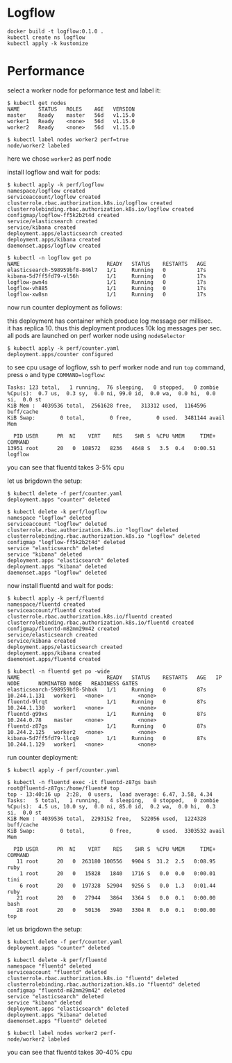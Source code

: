 # Logflow

```shell
docker build -t logflow:0.1.0 .
kubectl create ns logflow
kubectl apply -k kustomize
```

# Performance

select a worker node for peformance test and label it:

```shell
$ kubectl get nodes
NAME      STATUS   ROLES    AGE   VERSION
master    Ready    master   56d   v1.15.0
worker1   Ready    <none>   56d   v1.15.0
worker2   Ready    <none>   56d   v1.15.0

$ kubectl label nodes worker2 perf=true
node/worker2 labeled
```
here we chose `worker2` as perf node

install logflow and wait for pods:
```shell
$ kubectl apply -k perf/logflow
namespace/logflow created
serviceaccount/logflow created
clusterrole.rbac.authorization.k8s.io/logflow created
clusterrolebinding.rbac.authorization.k8s.io/logflow created
configmap/logflow-ff5k2b2t4d created
service/elasticsearch created
service/kibana created
deployment.apps/elasticsearch created
deployment.apps/kibana created
daemonset.apps/logflow created

$ kubectl -n logflow get po
NAME                            READY   STATUS    RESTARTS   AGE
elasticsearch-598959bf8-846l7   1/1     Running   0          17s
kibana-5d7ff5fd79-vl56h         1/1     Running   0          17s
logflow-pwn4s                   1/1     Running   0          17s
logflow-vh885                   1/1     Running   0          17s
logflow-xw8sn                   1/1     Running   0          17s
```

now run counter deployment as follows:

this deployment has container which produce log message per millisec.  
it has replica 10. thus this deployment produces 10k log messages per sec.  
all pods are launched on perf worker node using `nodeSelector`

```shell
$ kubectl apply -k perf/counter.yaml
deployment.apps/counter configured
```

to see cpu usage of logflow, ssh to perf worker node and run `top` command, press `o` and type `COMMAND=logflow`:  

```shell
Tasks: 123 total,   1 running,  76 sleeping,   0 stopped,   0 zombie
%Cpu(s):  0.7 us,  0.3 sy,  0.0 ni, 99.0 id,  0.0 wa,  0.0 hi,  0.0 si,  0.0 st
KiB Mem :  4039536 total,  2561628 free,   313312 used,  1164596 buff/cache
KiB Swap:        0 total,        0 free,        0 used.  3481144 avail Mem

  PID USER      PR  NI    VIRT    RES    SHR S  %CPU %MEM     TIME+ COMMAND
13951 root      20   0  108572   8236   4648 S   3.5  0.4   0:00.51 logflow
```

you can see that fluentd takes 3-5% cpu

let us brigdown the setup:

```shell
$ kubectl delete -f perf/counter.yaml
deployment.apps "counter" deleted

$ kubectl delete -k perf/logflow
namespace "logflow" deleted
serviceaccount "logflow" deleted
clusterrole.rbac.authorization.k8s.io "logflow" deleted
clusterrolebinding.rbac.authorization.k8s.io "logflow" deleted
configmap "logflow-ff5k2b2t4d" deleted
service "elasticsearch" deleted
service "kibana" deleted
deployment.apps "elasticsearch" deleted
deployment.apps "kibana" deleted
daemonset.apps "logflow" deleted
```

now install fluentd and wait for pods:

```shell script
$ kubectl apply -k perf/fluentd
namespace/fluentd created
serviceaccount/fluentd created
clusterrole.rbac.authorization.k8s.io/fluentd created
clusterrolebinding.rbac.authorization.k8s.io/fluentd created
configmap/fluentd-m82mm29m42 created
service/elasticsearch created
service/kibana created
deployment.apps/elasticsearch created
deployment.apps/kibana created
daemonset.apps/fluentd created

$ kubectl -n fluentd get po -wide
NAME                            READY   STATUS    RESTARTS   AGE   IP             NODE      NOMINATED NODE   READINESS GATES
elasticsearch-598959bf8-5hbxk   1/1     Running   0          87s   10.244.1.131   worker1   <none>           <none>
fluentd-9lrqt                   1/1     Running   0          87s   10.244.1.130   worker1   <none>           <none>
fluentd-g99xs                   1/1     Running   0          87s   10.244.0.78    master    <none>           <none>
fluentd-z87gs                   1/1     Running   0          87s   10.244.2.125   worker2   <none>           <none>
kibana-5d7ff5fd79-llcq9         1/1     Running   0          87s   10.244.1.129   worker1   <none>           <none>
```

run counter deployment:

```shell script
$ kubectl apply -f perf/counter.yaml
```

```shell script
$ kubectl -n fluentd exec -it fluentd-z87gs bash
root@fluentd-z87gs:/home/fluent# top
top - 13:40:16 up  2:28,  0 users,  load average: 6.47, 3.58, 4.34
Tasks:   5 total,   1 running,   4 sleeping,   0 stopped,   0 zombie
%Cpu(s):  4.5 us, 10.0 sy,  0.0 ni, 85.0 id,  0.2 wa,  0.0 hi,  0.3 si,  0.0 st
KiB Mem :  4039536 total,  2293152 free,   522056 used,  1224328 buff/cache
KiB Swap:        0 total,        0 free,        0 used.  3303532 avail Mem

  PID USER      PR  NI    VIRT    RES    SHR S  %CPU %MEM     TIME+ COMMAND
   11 root      20   0  263180 100556   9904 S  31.2  2.5   0:08.95 ruby
    1 root      20   0   15828   1840   1716 S   0.0  0.0   0:00.01 tini
    6 root      20   0  197328  52904   9256 S   0.0  1.3   0:01.44 ruby
   21 root      20   0   27944   3864   3364 S   0.0  0.1   0:00.00 bash
   28 root      20   0   50136   3940   3304 R   0.0  0.1   0:00.00 top
```

let us brigdown the setup:

```shell script
$ kubectl delete -f perf/counter.yaml
deployment.apps "counter" deleted

$ kubectl delete -k perf/fluentd
namespace "fluentd" deleted
serviceaccount "fluentd" deleted
clusterrole.rbac.authorization.k8s.io "fluentd" deleted
clusterrolebinding.rbac.authorization.k8s.io "fluentd" deleted
configmap "fluentd-m82mm29m42" deleted
service "elasticsearch" deleted
service "kibana" deleted
deployment.apps "elasticsearch" deleted
deployment.apps "kibana" deleted
daemonset.apps "fluentd" deleted

$ kubectl label nodes worker2 perf-
node/worker2 labeled
```

you can see that fluentd takes 30-40% cpu